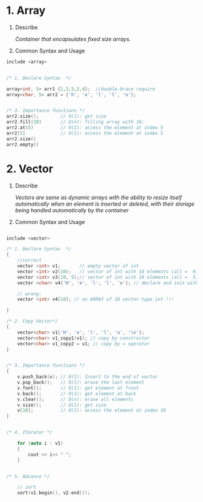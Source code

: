 # 1. Array

1. Describe

    *Container that encapsulates fixed size arrays.*

2. Common Syntax and Usage

```c++
include <array>


/* 1. Declare Syntax  */

array<int, 5> arr1 {1,3,5,2,4};  //double-brace require
array<char, 5> arr2 = {'h', 'e', 'l', 'l', 'o'};


/* 3. Importance functions */
arr2.size();        // O(1): get size
arr2.fill(10)       // O(n): filling array with 10;
arr2.at(5)          // O(1): access the element at index 5
arr2[5]             // O(1): access the element at index 5
arr2.size()
arr2.empty()


```

# 2. Vector

1. Describe

    *Vectors are same as dynamic arrays with the ability to resize itself automatically when an element is inserted or deleted, with their storage being handled automatically by the container*

2. Common Syntax and Usage

```c++

include <vector>

/* 1. Declare Syntax  */
{
    //correct
    vector <int> v1;       // empty vector of int
    vector <int> v2(10);   // vector of int with 10 elements (all =  0)
    vector <int> v3(10, 5);// vector of int with 10 elements (all =  5)
    vector <char> v4{'H', 'e', 'l', 'l', 'o'}; // declare and init with value

    // wrong:
    vector <int> v4[10]; // an ARRAY of 10 vector type int !!!

}

/* 2. Copy Vector*/
{
    vector<char> v1{'H', 'e', 'l', 'l', 'o', '\n'};
    vector<char> v1_copy1(v1); // copy by constructor
    vector<char> v1_copy2 = v1; // copy by = operator
}


/* 3. Importance functions */
{
    v.push_back(x); // O(1): Insert to the end of vector
    v.pop_back();   // O(1): erase the last element
    v.font();       // O(1): get element at front
    v.back();       // O(1): get element at back
    v.clear();      // O(n): erase all elements
    v.size();       // O(1): get size
    v[10];          // O(1): access the element at index 10
}


/* 4. Iterator */

    for (auto i : v1)
    {
        cout << i<< " ";
    }


/* 5. Advance */

    // sort
    sort(v1.begin(), v2.end());

```

